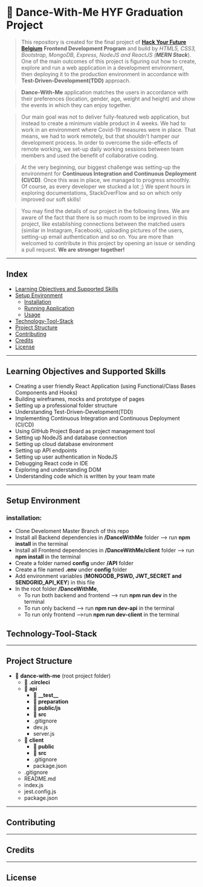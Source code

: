 # :dancer: Dance-With-Me HYF Graduation Project

>This repository is created for the final project of **[Hack Your Future Belgium](https://hackyourfuture.be/)** **Frontend Development Program** and build by *HTML5, CSS3, Bootstrap, MongoDB, Express, NodeJS and ReactJS (**MERN Stack***).
One of the main outcomes of this project is figuring out how to create, explore and run a web application in a development environment, then deploying it to the production environment in accordance with **Test-Driven-Development(TDD)** approach. 

> **Dance-With-Me** application matches the users in accordance with their preferences (location, gender, age, weight and height) and show the events in which they can enjoy together.

>Our main goal was not to deliver fully-featured web application, but instead to create a minimum viable product in 4 weeks. We had to work in an environment where Covid-19 measures were in place. That means, we had to work remotely, but that shouldn't hamper our development process. In order to overcome the side-effects of remote working, we set-up daily working sessions between team members and used the benefit of collaborative coding.  

> At the very beginning, our biggest challenge was setting-up the environment for **Continuous Integration and Continuous Deployment (CI/CD)**. Once this was in place, we managed to progress smoothly. Of course, as every developer we stucked a lot ;) We spent hours in exploring documentations, StackOverFlow and so on which only improved our soft skills!  

>You may find the details of our project in the following lines. We are aware of the fact that there is so much room to be improved in this project, like establishing connections between the matched users (similar in Instagram, Facebook), uploading pictures of the users, setting-up email authentication and so on. You are more than welcomed to contribute in this project by opening an issue or sending a pull request. **We are stronger together!** 

---
## Index
* [Learning Objectives and Supported Skills](#learning-objectives-and-supported-skills)
* [Setup Environment](#setup-environment)
	* [Installation](#installation)
	* [Running Application](#running-application)
  	* [Usage](#Usage)
* [Technology-Tool-Stack](#technology-tool-stack)
* [Project Structure](#project-structure)
* [Contributing](#contributing)
* [Credits](#credits)
* [License](#credits)

---

## Learning Objectives and Supported Skills
* Creating a user friendly React Application (using Functional/Class Bases Components and Hooks)
* Building wireframes, mocks and prototype of pages
* Setting up a professional folder structure
* Understanding Test-Driven-Development(TDD)
* Implementing Continuous Integration and Continuous Deployment (CI/CD)
* Using GitHub Project Board as project management tool
* Setting up NodeJS and database connection
* Setting up cloud database environment
* Setting up API endpoints
* Setting up user authentication in NodeJS
* Debugging React code in IDE
* Exploring and understanding DOM
* Understanding code which is written by your team mate

---
## Setup Environment

### installation:
- Clone Develoment Master Branch of this repo
- Install all Backend dependencies in **/DanceWithMe** folder --> run **npm install** in the terminal
- Install all Frontend dependencies in **/DanceWithMe/client** folder --> run **npm install** in the terminal
- Create a folder named **config** under **/API** folder
- Create a file named **.env** under **config** folder
- Add environment variables (**MONGODB_PSWD, JWT_SECRET and SENDGRID_API_KEY**) in this file
- In the root folder **/DanceWithMe**,
  - To run both backend and frontend --> run **npm run dev** in the terminal
  - To run only backend --> run **npm run dev-api** in the terminal
  - To run only frontend -->run **npm run dev-client** in the terminal


## Technology-Tool-Stack

---

## Project Structure

* :file_folder: **dance-with-me** (root project folder)
    * :file_folder: **.circleci**
    * :file_folder: **api**
    	* :file_folder: **\_\_test\_\_**
        * :file_folder: **preparation**
    	* :file_folder: **public/js**
        * :file_folder: **src**
        * .gitignore
        * dev.js
   		* server.js
	* :file_folder: **client**
		* :file_folder: **public**
		* :file_folder: **src**
		* .gitignore
		* package.json
    * .gitignore
    * README.md
    * index.js
    * jest.config.js
    * package.json
	    
---

## Contributing

---

## Credits

---

## License


